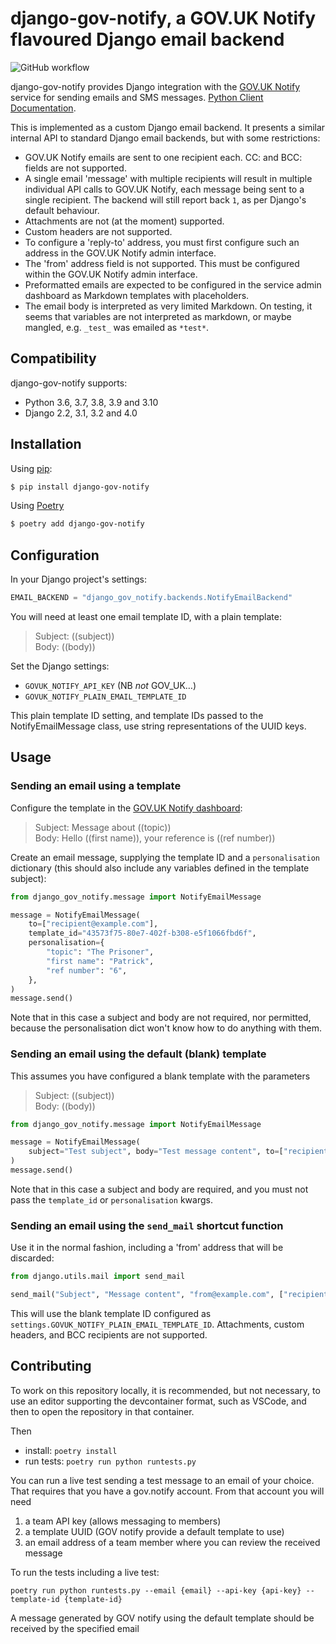 # django-gov-notify, a GOV.UK Notify flavoured Django email backend

![GitHub workflow](https://github.com/nimasmi/django-gov-notify/actions/workflows/CI-tests.yml/badge.svg)

django-gov-notify provides Django integration with the [GOV.UK Notify](https://www.notifications.service.gov.uk/) service for sending emails and SMS messages. [Python Client Documentation](https://docs.notifications.service.gov.uk/python.html).

This is implemented as a custom Django email backend. It presents a similar internal API to standard Django email backends, but with some restrictions:

- GOV.UK Notify emails are sent to one recipient each. CC: and BCC: fields are not supported.
- A single email 'message' with multiple recipients will result in multiple individual API calls to GOV.UK Notify, each message being sent to a single recipient. The backend will still report back `1`, as per Django's default behaviour.
- Attachments are not (at the moment) supported.
- Custom headers are not supported.
- To configure a 'reply-to' address, you must first configure such an address in the GOV.UK Notify admin interface.
- The 'from' address field is not supported. This must be configured within the GOV.UK Notify admin interface.
- Preformatted emails are expected to be configured in the service admin dashboard as Markdown templates with placeholders.
- The email body is interpreted as very limited Markdown. On testing, it seems that variables are not interpreted as markdown, or maybe mangled, e.g. `_test_` was emailed as `*test*`.

## Compatibility

django-gov-notify supports:

- Python 3.6, 3.7, 3.8, 3.9 and 3.10
- Django 2.2, 3.1, 3.2 and 4.0

## Installation

Using [pip](https://pip.pypa.io/en/stable/):

```bash
$ pip install django-gov-notify
```

Using [Poetry](https://python-poetry.org/)

```bash
$ poetry add django-gov-notify
```

## Configuration

In your Django project's settings:

```python
EMAIL_BACKEND = "django_gov_notify.backends.NotifyEmailBackend"
```

You will need at least one email template ID, with a plain template:

> Subject: ((subject))  
> Body: ((body))

Set the Django settings:

- `GOVUK_NOTIFY_API_KEY` (NB _not_ GOV_UK…)
- `GOVUK_NOTIFY_PLAIN_EMAIL_TEMPLATE_ID`

This plain template ID setting, and template IDs passed to the NotifyEmailMessage class, use string representations of the UUID keys.

## Usage

### Sending an email using a template

Configure the template in the [GOV.UK Notify dashboard](https://www.notifications.service.gov.uk/):

> Subject: Message about ((topic))  
> Body: Hello ((first name)), your reference is ((ref number))

Create an email message, supplying the template ID and a `personalisation` dictionary (this should also include any variables defined in the template subject):

```python
from django_gov_notify.message import NotifyEmailMessage

message = NotifyEmailMessage(
    to=["recipient@example.com"],
    template_id="43573f75-80e7-402f-b308-e5f1066fbd6f",
    personalisation={
        "topic": "The Prisoner",
        "first name": "Patrick",
        "ref number": "6",
    },
)
message.send()
```

Note that in this case a subject and body are not required, nor permitted, because the personalisation dict won't know how to do anything with them.

### Sending an email using the default (blank) template

This assumes you have configured a blank template with the parameters

> Subject: ((subject))  
> Body: ((body))

```python
from django_gov_notify.message import NotifyEmailMessage

message = NotifyEmailMessage(
    subject="Test subject", body="Test message content", to=["recipient@example.com"]
)
message.send()
```

Note that in this case a subject and body are required, and you must not pass the `template_id` or `personalisation` kwargs.

### Sending an email using the `send_mail` shortcut function

Use it in the normal fashion, including a 'from' address that will be discarded:

```python
from django.utils.mail import send_mail

send_mail("Subject", "Message content", "from@example.com", ["recipient@example.com"])
```

This will use the blank template ID configured as `settings.GOVUK_NOTIFY_PLAIN_EMAIL_TEMPLATE_ID`. Attachments, custom headers, and BCC recipients are not supported.

## Contributing

To work on this repository locally, it is recommended, but not necessary, to use an editor supporting the devcontainer format,
such as VSCode, and then to open the repository in that container.

Then

- install: `poetry install`
- run tests: `poetry run python runtests.py`

You can run a live test sending a test message to an email of your choice.
That requires that you have a gov.notify account. From that account you will need

1. a team API key (allows messaging to members)
2. a template UUID (GOV notify provide a default template to use)
3. an email address of a team member where you can review the received message

To run the tests including a live test:

`poetry run python runtests.py --email {email} --api-key {api-key} --template-id {template-id}`

A message generated by GOV notify using the default template should be received by the specified email
